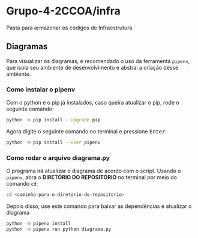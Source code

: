 # Grupo-4-2CCOA/infra
Pasta para armazenar os códigos de Infraestrutura

## Diagramas
Para visualizar os diagramas, é recomendado o uso da ferramenta `pipenv`, que isola seu ambiente de desenvolvimento e abstrai a criação desse ambiente.

### Como instalar o pipenv
Com o python e o pip já instalados, caso queira atualizar o pip, rode o seguinte comando:
```bash
python -m pip install --upgrade pip
```
Agora digite o seguinte comando no terminal e pressione <kbd>Enter</kbd>:
```bash
python -m pip install --user pipenv
```

### Como rodar o arquivo diagrama.py
O programa irá atualizar o diagrama de acordo com o script.
Usando o `pipenv`, abra o **DIRETÓRIO DO REPOSITÓRIO** no terminal por meio do comando `cd`:
```bash
cd <caminho-para-o-diretorio-do-repositorio>
```
Depois disso, use este comando para baixar as dependências e atualizar o diagrama
```bash
python -m pipenv install
python -m pipenv run python diagrama.py
```
